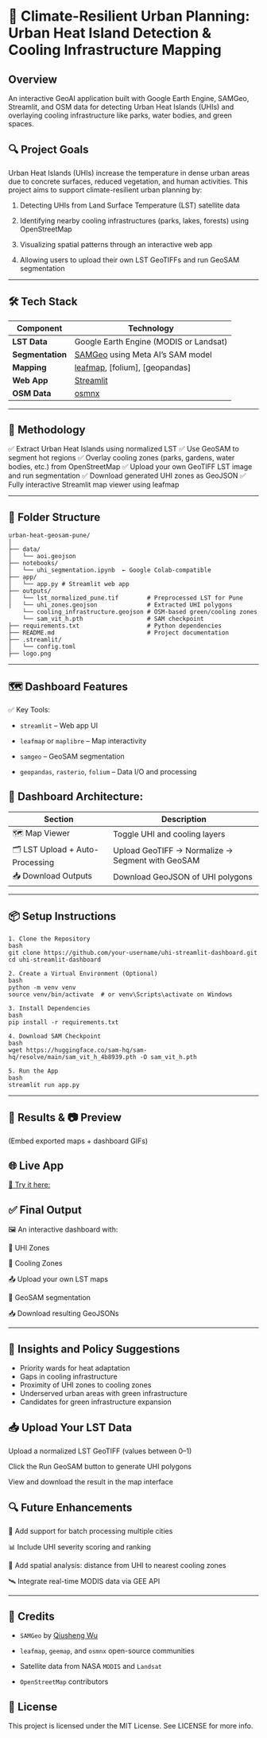 # 🌆 Climate-Resilient Urban Planning: Urban Heat Island Detection & Cooling Infrastructure Mapping

## Overview
An interactive GeoAI application built with Google Earth Engine, SAMGeo, Streamlit, and OSM data for detecting Urban Heat Islands (UHIs) and overlaying cooling infrastructure like parks, water bodies, and green spaces.

## 🔍 Project Goals
Urban Heat Islands (UHIs) increase the temperature in dense urban areas due to concrete surfaces, reduced vegetation, and human activities. This project aims to support climate-resilient urban planning by:

1. Detecting UHIs from Land Surface Temperature (LST) satellite data

2. Identifying nearby cooling infrastructures (parks, lakes, forests) using OpenStreetMap

3. Visualizing spatial patterns through an interactive web app

4. Allowing users to upload their own LST GeoTIFFs and run GeoSAM segmentation
---
## 🛠️ Tech Stack

| Component        | Technology                                                              |
| ---------------- | ----------------------------------------------------------------------- |
| **LST Data**     | Google Earth Engine (MODIS or Landsat)                                  |
| **Segmentation** | [SAMGeo](https://github.com/opengeos/samgeo) using Meta AI’s SAM model  |
| **Mapping**      | [leafmap](https://github.com/opengeos/leafmap), \[folium], \[geopandas] |
| **Web App**      | [Streamlit](https://streamlit.io/)                                      |
| **OSM Data**     | [osmnx](https://github.com/gboeing/osmnx)                               |

---
## 🚀 Methodology
✅ Extract Urban Heat Islands using normalized LST
✅ Use GeoSAM to segment hot regions
✅ Overlay cooling zones (parks, gardens, water bodies, etc.) from OpenStreetMap
✅ Upload your own GeoTIFF LST image and run segmentation
✅ Download generated UHI zones as GeoJSON
✅ Fully interactive Streamlit map viewer using leafmap

---
## 📂 Folder Structure
```
urban-heat-geosam-pune/
│
├── data/
│   └── aoi.geojson
├── notebooks/
│   └── uhi_segmentation.ipynb  ← Google Colab-compatible
├── app/
│   └── app.py # Streamlit web app
├── outputs/
│   └── lst_normalized_pune.tif        # Preprocessed LST for Pune
│   └── uhi_zones.geojson              # Extracted UHI polygons
    └── cooling_infrastructure.geojson # OSM-based green/cooling zones
    └── sam_vit_h.pth                  # SAM checkpoint
├── requirements.txt                   # Python dependencies
├── README.md                          # Project documentation
├── .streamlit/
│   └── config.toml
├── logo.png
```
---

## 🗺️ Dashboard Features
✅ Key Tools:
 - `streamlit` – Web app UI

- `leafmap` or `maplibre` – Map interactivity

- `samgeo` – GeoSAM segmentation

- `geopandas`, `rasterio`, `folium` – Data I/O and processing

## 🧱 Dashboard Architecture:

| Section                          | Description                                      |
| -------------------------------- | ------------------------------------------------ |
| 🗺️ Map Viewer                   | Toggle UHI and cooling layers                    |
| 🗂️ LST Upload + Auto-Processing | Upload GeoTIFF → Normalize → Segment with GeoSAM |
| 📥 Download Outputs              | Download GeoJSON of UHI polygons                 |

---
## 📦 Setup Instructions
```
1. Clone the Repository
bash
git clone https://github.com/your-username/uhi-streamlit-dashboard.git
cd uhi-streamlit-dashboard
```
```
2. Create a Virtual Environment (Optional)
bash
python -m venv venv
source venv/bin/activate  # or venv\Scripts\activate on Windows
```
```
3. Install Dependencies
bash
pip install -r requirements.txt
```
```
4. Download SAM Checkpoint
bash
wget https://huggingface.co/sam-hq/sam-hq/resolve/main/sam_vit_h_4b8939.pth -O sam_vit_h.pth
```
```
5. Run the App
bash
streamlit run app.py
```
---
## 📌 Results & 📷 Preview
(Embed exported maps + dashboard GIFs)

## 🌐 Live App
[🔗 Try it here:](https://your-streamlit-app-url)

## ✅ Final Output
🖼️ An interactive dashboard with:

🔴 UHI Zones

🌳 Cooling Zones

📤 Upload your own LST maps

🧠 GeoSAM segmentation

📥 Download resulting GeoJSONs

---
## 🧠 Insights and Policy Suggestions
- Priority wards for heat adaptation
- Gaps in cooling infrastructure
- Proximity of UHI zones to cooling zones
- Underserved urban areas with green infrastructure
- Candidates for green infrastructure expansion

## 📥 Upload Your LST Data
Upload a normalized LST GeoTIFF (values between 0–1)

Click the Run GeoSAM button to generate UHI polygons

View and download the result in the map interface

## 🔍 Future Enhancements
🔄 Add support for batch processing multiple cities

📊 Include UHI severity scoring and ranking

🧭 Add spatial analysis: distance from UHI to nearest cooling zones

🛰️ Integrate real-time MODIS data via GEE API

---
## 🤝 Credits
- `SAMGeo` by [Qiusheng Wu](https://github.com/opengeos/segment-geospatial)

- `leafmap`, `geemap`, and `osmnx` open-source communities

- Satellite data from NASA `MODIS` and `Landsat`

- `OpenStreetMap` contributors

## 📜 License
This project is licensed under the MIT License. See LICENSE for more info.
